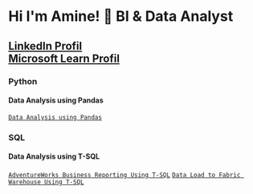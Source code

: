 
 <h1>Hi I'm Amine! 👋 BI & Data Analyst</h1>
 <h2><a href="https://www.linkedin.com/in/HarkaneAmine" target="_blank">LinkedIn Profil</a>
 <br><a href="https://learn.microsoft.com/en-us/users/amineharkane-6987/" target="_blank">Microsoft Learn Profil</a></h2>
 
 <h3> Python </h3>
 <h4> Data Analysis using Pandas </h4> 

[`Data Analysis using Pandas`](https://github.com/AmineHarkane/Pandas/blob/main/Data%20Analysis%20using%20Pandas.ipynb)

 <h3> SQL </h3>
 <h4> Data Analysis using T-SQL </h4>

[`AdventureWorks Business Reporting Using T-SQL`](https://github.com/HarkaneAmine/SQL/blob/main/T-SQL%20Project.ipynb)
[`Data Load to Fabric Warehouse Using T-SQL`](https://github.com/HarkaneAmine/SQL/blob/main/topubilishproject/Sales%20Data%20Load%20to%20Warehouse.ipynb)


<!--
**AmineHarkane/AmineHarkane** is a ✨ _special_ ✨ repository because its `README.md` (this file) appears on your GitHub profile.

Here are some ideas to get you started:

- 🔭 I’m currently working on ...
- 🌱 I’m currently learning ...
- 👯 I’m looking to collaborate on ...
- 🤔 I’m looking for help with ...
- 💬 Ask me about ...
- 📫 How to reach me: ...
- 😄 Pronouns: ...
- ⚡ Fun fact: ...
-->
